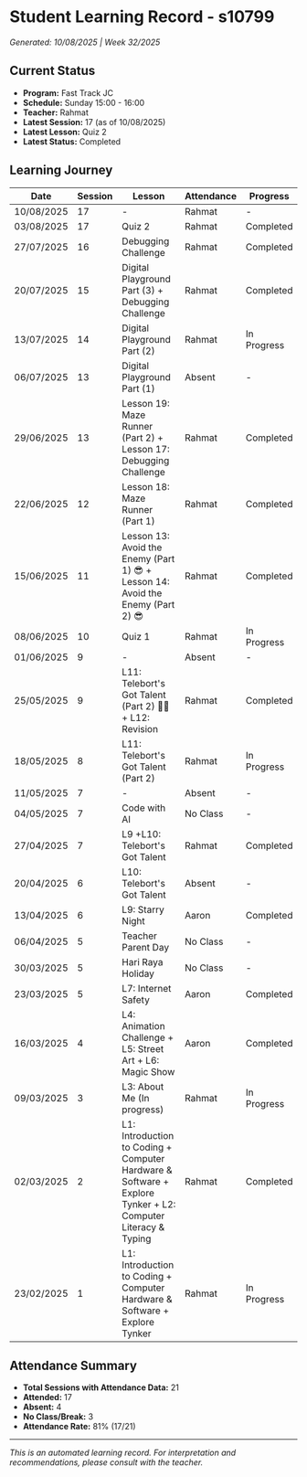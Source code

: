 # Student Learning Record - s10799
*Generated: 10/08/2025 | Week 32/2025*

## Current Status
- **Program:** Fast Track JC
- **Schedule:** Sunday 15:00 - 16:00
- **Teacher:** Rahmat
- **Latest Session:** 17 (as of 10/08/2025)
- **Latest Lesson:** Quiz 2
- **Latest Status:** Completed

## Learning Journey
| Date | Session | Lesson | Attendance | Progress |
|------|---------|--------|------------|----------|
| 10/08/2025 | 17 | - | Rahmat | - |
| 03/08/2025 | 17 | Quiz 2 | Rahmat | Completed |
| 27/07/2025 | 16 | Debugging Challenge | Rahmat | Completed |
| 20/07/2025 | 15 | Digital Playground Part (3) + Debugging Challenge | Rahmat | Completed |
| 13/07/2025 | 14 | Digital Playground Part (2) | Rahmat | In Progress |
| 06/07/2025 | 13 | Digital Playground Part (1) | Absent | - |
| 29/06/2025 | 13 | Lesson 19: Maze Runner (Part 2) + Lesson 17: Debugging Challenge | Rahmat | Completed |
| 22/06/2025 | 12 | Lesson 18: Maze Runner (Part 1) | Rahmat | Completed |
| 15/06/2025 | 11 | Lesson 13: Avoid the Enemy (Part 1) 😎 + Lesson 14: Avoid the Enemy (Part 2) 😎 | Rahmat | Completed |
| 08/06/2025 | 10 | Quiz 1 | Rahmat | In Progress |
| 01/06/2025 | 9 | - | Absent | - |
| 25/05/2025 | 9 | L11: Telebort's Got Talent (Part 2) 🕺🏻 + L12: Revision | Rahmat | Completed |
| 18/05/2025 | 8 | L11: Telebort's Got Talent (Part 2) | Rahmat | In Progress |
| 11/05/2025 | 7 | - | Absent | - |
| 04/05/2025 | 7 | Code with AI | No Class | - |
| 27/04/2025 | 7 | L9 +L10: Telebort's Got Talent | Rahmat | Completed |
| 20/04/2025 | 6 | L10: Telebort's Got Talent | Absent | - |
| 13/04/2025 | 6 | L9: Starry Night | Aaron | Completed |
| 06/04/2025 | 5 | Teacher Parent Day | No Class | - |
| 30/03/2025 | 5 | Hari Raya Holiday | No Class | - |
| 23/03/2025 | 5 | L7: Internet Safety | Aaron | Completed |
| 16/03/2025 | 4 | L4: Animation Challenge + L5: Street Art + L6: Magic Show | Aaron | Completed |
| 09/03/2025 | 3 | L3: About Me (In progress) | Rahmat | In Progress |
| 02/03/2025 | 2 | L1: Introduction to Coding + Computer Hardware & Software + Explore Tynker + L2: Computer Literacy & Typing | Rahmat | Completed |
| 23/02/2025 | 1 | L1: Introduction to Coding + Computer Hardware & Software + Explore Tynker | Rahmat | In Progress |

## Attendance Summary
- **Total Sessions with Attendance Data:** 21
- **Attended:** 17
- **Absent:** 4
- **No Class/Break:** 3
- **Attendance Rate:** 81% (17/21)

---
*This is an automated learning record. For interpretation and recommendations, please consult with the teacher.*
